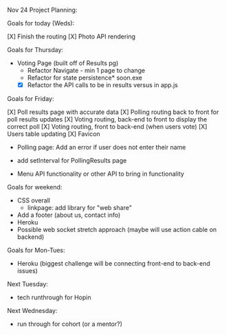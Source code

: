 Nov 24 Project Planning:

Goals for today (Weds):

[X] Finish the routing
[X] Photo API rendering

Goals for Thursday:

- Voting Page (built off of Results pg)
  - Refactor Navigate - min 1 page to change
  - Refactor for state persistence\* soon.exe
  - [X] Refactor the API calls to be in results versus in app.js

Goals for Friday:

  [X] Poll results page with accurate data
  [X] Polling routing back to front for poll results updates
  [X] Voting routing, back-end to front to display the correct poll
  [X] Voting routing, front to back-end (when users vote)
  [X] Users table updating
  [X] Favicon
  - Polling page: Add an error if user does not enter their name
  - add setInterval for PollingResults page

- Menu API functionality or other API to bring in functionality

Goals for weekend:

- CSS overall
  - linkpage: add library for "web share"
- Add a footer (about us, contact info)
- Heroku
- Possible web socket stretch approach (maybe will use action cable on backend)

Goals for Mon-Tues:

- Heroku (biggest challenge will be connecting front-end to back-end issues)

Next Tuesday:

- tech runthrough for Hopin

Next Wednesday:

- run through for cohort (or a mentor?)
